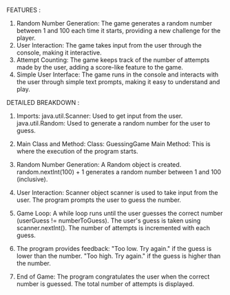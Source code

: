 FEATURES :

1. Random Number Generation: The game generates a random number between 1 and 100 each time it starts, providing a new challenge for the player.
2. User Interaction: The game takes input from the user through the console, making it interactive.
3. Attempt Counting: The game keeps track of the number of attempts made by the user, adding a score-like feature to the game.
4. Simple User Interface: The game runs in the console and interacts with the user through simple text prompts, making it easy to understand and play. 



DETAILED BREAKDOWN :

1. Imports:    java.util.Scanner: Used to get input from the user.
               java.util.Random: Used to generate a random number for the user to guess.

2. Main Class and Method:      Class: GuessingGame
                               Main Method: This is where the execution of the program starts.

3. Random Number Generation:    A Random object is created.
                                random.nextInt(100) + 1 generates a random number between 1 and 100 (inclusive).

4. User Interaction:     Scanner object scanner is used to take input from the user.
                         The program prompts the user to guess the number.

5. Game Loop:     A while loop runs until the user guesses the correct number (userGuess != numberToGuess).
                  The user's guess is taken using scanner.nextInt().
                  The number of attempts is incremented with each guess.

6. The program provides feedback:      "Too low. Try again."  if the guess is lower than the number.
                                       "Too high. Try again."  if the guess is higher than the number.

7. End of Game:        The program congratulates the user when the correct number is guessed.
                       The total number of attempts is displayed.
